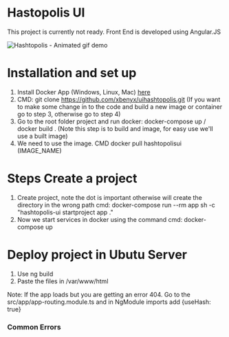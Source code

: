 # Hastopolis UI
This project is currently not ready. Front End is developed using Angular.JS

![Hashtopolis - Animated gif demo](demo/intro1.gif)

# Installation and set up
1) Install Docker App (Windows, Linux, Mac) [here](https://docs.docker.com/engine/install/)
2) CMD: git clone https://github.com/xbenyx/uihashtopolis.git
(If you want to make some change in to the code and build a new image or container go to step 3, otherwise go to step 4)
3) Go to the root folder project and run docker: docker-compose up / docker build .  (Note this step is to build and image, for easy use we'll use a built image)
4) We need to use the image. CMD  docker pull hashtopolisui (IMAGE_NAME)

# Steps Create a project

1) Create project, note the dot is important otherwise will create the directory in the wrong path cmd:  docker-compose run --rm app sh -c "hashtopolis-ui startproject app ."
2) Now we start services in docker using the command cmd: docker-compose up

# Deploy project in Ubutu Server

1) Use ng build
2) Paste the files in /var/www/html

Note: If the app loads but you are getting an error 404. Go to the src/app/app-routing.module.ts and in NgModule imports add {useHash: true}


### Common Errors
